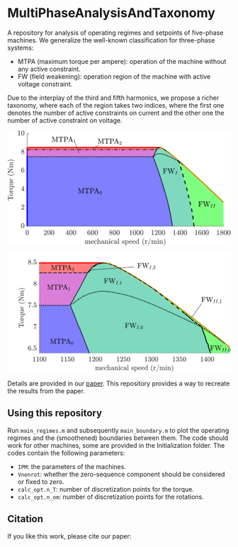 # MultiPhaseAnalysisAndTaxonomy

A repository for analysis of operating regimes and setpoints of five-phase machines. We generalize the well-known classification for three-phase systems:

- MTPA (maximum torque per ampere): operation of the machine without any active constraint.
- FW (field weakening): operation region of the machine with active voltage constraint.

Due to the interplay of the third and fifth harmonics, we propose a richer taxonomy, where each of the region takes two indices, where the first one denotes the number of active constraints on current and the other one the number of active constraint on voltage.

![](https://github.com/AI-RICE/CurrentSetpoints5f/raw/main/docs/resources/Torque_speed_machine2.png)

![](https://github.com/AI-RICE/CurrentSetpoints5f/raw/main/docs/resources/Torque_speed_detail_machine2.png)

Details are provided in our [paper](). This repository provides a way to recreate the results from the paper.

## Using this repository

Run `main_regimes.m` and subsequently `main_boundary.m` to plot the operating regimes and the (smoothened) boundaries between them. The code should work for other machines, some are provided in the Initialization folder. The codes contain the following parameters:

- `IPM`: the parameters of the machines.
- `Vnonrot`: whether the zero-sequence component should be considered or fixed to zero.
- `calc_opt.n_T`: number of discretization points for the torque.
- `calc_opt.n_om`: number of discretization points for the rotations.

## Citation

If you like this work, please cite our paper:

```

```